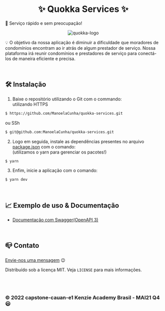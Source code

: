 <h1 align="center">✨ Quokka Services ✨</h1>

📜 Serviço rápido e sem preocupação!

<p align="center">
<img src="https://i.imgur.com/XLiIFDJ.png" alt="quokka-logo" border="0">
</p>

<p>
💡 O objetivo da nossa aplicação é diminuir a dificuldade que moradores de condomínios encontram ao ir atrás de algum prestador de serviço. Nossa plataforma irá reunir condomínios e prestadores de serviço para conectá-los de maneira eficiente e precisa.

</p><br>

## 🛠 Instalação

1. Baixe o repositório utilizando o Git com o commando:<br>
   utilizando HTTPS

```sh
$ https://github.com/ManoelaCunha/quokka-services.git
```

ou SSh

```sh
$ git@github.com:ManoelaCunha/quokka-services.git
```

2. Logo em seguida, instale as dependências presentes no arquivo [package.json](/package.json) com o comando:
   <br>(utilizamos o yarn para gerenciar os pacotes!)

```sh
$ yarn
```

3. Enfim, inicie a aplicação com o comando:

```sh
$ yarn dev
```

<br>

## 📈 Exemplo de uso & Documentação

-   <a href="https://quokka-services.herokuapp.com/api_docs">Documentação com Swagger(OpenAPI 3)</a>

<br>

## 📪 Contato

[Envie-nos uma mensagem](mailto:quokka.api@gmail.com) 😉

Distribuído sob a licença MIT. Veja `LICENSE` para mais informações.

<br><br>

### &copy; 2022 capstone-cauan-e1 Kenzie Academy Brasil - MAI21 Q4 😃
